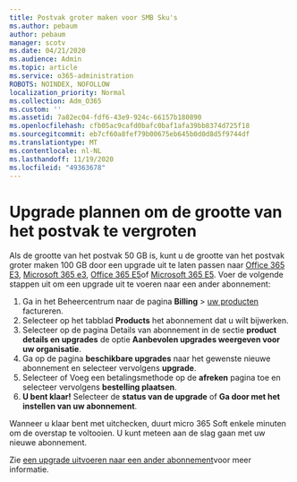 ```yaml
---
title: Postvak groter maken voor SMB Sku's
ms.author: pebaum
author: pebaum
manager: scotv
ms.date: 04/21/2020
ms.audience: Admin
ms.topic: article
ms.service: o365-administration
ROBOTS: NOINDEX, NOFOLLOW
localization_priority: Normal
ms.collection: Adm_O365
ms.custom: ''
ms.assetid: 7a82ec04-fdf6-43e9-924c-66157b180890
ms.openlocfilehash: cfb05ac9cafd0bafc0baf1afa39bb8374d725f18
ms.sourcegitcommit: eb7cf60a8fef79b00675eb645b0d0d8d5f9744df
ms.translationtype: MT
ms.contentlocale: nl-NL
ms.lasthandoff: 11/19/2020
ms.locfileid: "49363678"
---
```

# <a name="upgrade-plans-to-increase-mailbox-size"></a>Upgrade plannen om de grootte van het postvak te vergroten

Als de grootte van het postvak 50 GB is, kunt u de grootte van het postvak groter maken 100 GB door een upgrade uit te laten passen naar [Office 365 E3](https://www.microsoft.com/microsoft-365/enterprise/office-365-e3?rtc=1&activetab=pivot:overviewtab), [Microsoft 365 e3](https://www.microsoft.com/microsoft-365/enterprise/e3?activetab=pivot%3aoverviewtab), [Office 365 E5](https://www.microsoft.com/microsoft-365/enterprise/office-365-e5?rtc=1&activetab=pivot%3aoverviewtab)of [Microsoft 365 E5](https://www.microsoft.com/microsoft-365/enterprise/e5?activetab=pivot%3aoverviewtab). Voer de volgende stappen uit om een upgrade uit te voeren naar een ander abonnement:
  
1. Ga in het Beheercentrum naar de pagina **Billing**  >  [uw producten](https://go.microsoft.com/fwlink/p/?linkid=842054) factureren.
2. Selecteer op het tabblad **Products** het abonnement dat u wilt bijwerken.
3. Selecteer op de pagina Details van abonnement in de sectie **product details en upgrades** de optie **Aanbevolen upgrades weergeven voor uw organisatie**.
4. Ga op de pagina **beschikbare upgrades** naar het gewenste nieuwe abonnement en selecteer vervolgens **upgrade**.
5. Selecteer of Voeg een betalingsmethode op de **afreken** pagina toe en selecteer vervolgens **bestelling plaatsen**.
6. **U bent klaar!** Selecteer de **status van de upgrade** of **Ga door met het instellen van uw abonnement**.

Wanneer u klaar bent met uitchecken, duurt micro 365 Soft enkele minuten om de overstap te voltooien. U kunt meteen aan de slag gaan met uw nieuwe abonnement.

Zie [een upgrade uitvoeren naar een ander abonnement](https://docs.microsoft.com/microsoft-365/commerce/subscriptions/upgrade-to-different-plan)voor meer informatie.